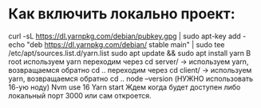 # Как включить локально проект:
curl -sL https://dl.yarnpkg.com/debian/pubkey.gpg | sudo apt-key add -
echo "deb https://dl.yarnpkg.com/debian/ stable main" | sudo tee /etc/apt/sources.list.d/yarn.list
sudo apt update && sudo apt install yarn
В root используем yarn
переходим  через cd server/ -> используем yarn, возвращаемся обратно cd ..
переходим  через cd client/ -> используем yarn, возвращаемся обратно cd ..
node –version (НУЖНО использовать 16-ую ноду)
Nvm use 16
Yarn start
Ждем когда будет доступен либо локальный порт 3000 или сам откроется.


